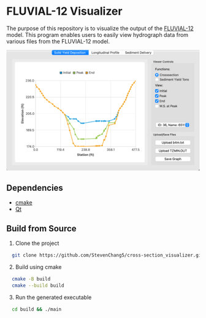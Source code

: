 # FLUVIAL-12 Visualizer

The purpose of this repository is to visualize the output of the [FLUVIAL-12](https://advancedengineeringsoftware.com/wp/fluvial/) model. This program enables users to easily view hydrograph data from various files from the FLUVIAL-12 model. 

<p align="center">
    <img src="figures/gui.png" alt="Application GUI" width="540"/>
</p>

## Dependencies
* [cmake](https://cmake.org/download/)
* [Qt](https://www.qt.io/product/framework)

## Build from Source

1. Clone the project

```bash
  git clone https://github.com/StevenChang5/cross-section_visualizer.git
```

2. Build using cmake
```bash
  cmake -B build
  cmake --build build
```

3. Run the generated executable
```bash
  cd build && ./main
```